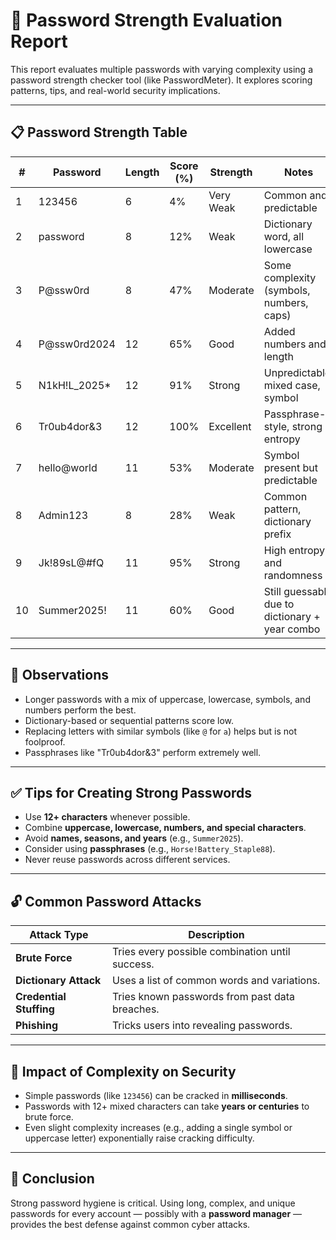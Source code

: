 
# 🔐 Password Strength Evaluation Report

This report evaluates multiple passwords with varying complexity using a password strength checker tool (like PasswordMeter). It explores scoring patterns, tips, and real-world security implications.

---

## 📋 Password Strength Table

| # | Password         | Length | Score (%) | Strength   | Notes                                           |
|---|------------------|--------|-----------|------------|-------------------------------------------------|
| 1 | 123456           | 6      | 4%        | Very Weak  | Common and predictable                          |
| 2 | password         | 8      | 12%       | Weak       | Dictionary word, all lowercase                  |
| 3 | P@ssw0rd         | 8      | 47%       | Moderate   | Some complexity (symbols, numbers, caps)        |
| 4 | P@ssw0rd2024     | 12     | 65%       | Good       | Added numbers and length                        |
| 5 | N1kH!L_2025*     | 12     | 91%       | Strong     | Unpredictable, mixed case, symbol               |
| 6 | Tr0ub4dor&3      | 12     | 100%      | Excellent  | Passphrase-style, strong entropy                |
| 7 | hello@world      | 11     | 53%       | Moderate   | Symbol present but predictable                  |
| 8 | Admin123         | 8      | 28%       | Weak       | Common pattern, dictionary prefix               |
| 9 | Jk!89sL@#fQ      | 11     | 95%       | Strong     | High entropy and randomness                     |
|10 | Summer2025!      | 11     | 60%       | Good       | Still guessable due to dictionary + year combo  |

---

## 🧠 Observations

- Longer passwords with a mix of uppercase, lowercase, symbols, and numbers perform the best.
- Dictionary-based or sequential patterns score low.
- Replacing letters with similar symbols (like `@` for `a`) helps but is not foolproof.
- Passphrases like "Tr0ub4dor&3" perform extremely well.

---

## ✅ Tips for Creating Strong Passwords

- Use **12+ characters** whenever possible.
- Combine **uppercase, lowercase, numbers, and special characters**.
- Avoid **names, seasons, and years** (e.g., `Summer2025`).
- Consider using **passphrases** (e.g., `Horse!Battery_Staple88`).
- Never reuse passwords across different services.

---

## 🔓 Common Password Attacks

| Attack Type   | Description |
|---------------|-------------|
| **Brute Force** | Tries every possible combination until success. |
| **Dictionary Attack** | Uses a list of common words and variations. |
| **Credential Stuffing** | Tries known passwords from past data breaches. |
| **Phishing** | Tricks users into revealing passwords. |

---

## 🔐 Impact of Complexity on Security

- Simple passwords (like `123456`) can be cracked in **milliseconds**.
- Passwords with 12+ mixed characters can take **years or centuries** to brute force.
- Even slight complexity increases (e.g., adding a single symbol or uppercase letter) exponentially raise cracking difficulty.

---

## 📌 Conclusion

Strong password hygiene is critical. Using long, complex, and unique passwords for every account — possibly with a **password manager** — provides the best defense against common cyber attacks.

